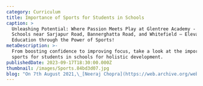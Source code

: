 ```yaml
---
category: Curriculum
title: Importance of Sports for Students in Schools
caption: >
  Unleashing Potential: Where Passion Meets Play at Glentree Academy - CBSE
  Schools near Sarjapur Road, Bannerghatta Road, and Whitefield – Elevating
  Education through the Power of Sports!
metaDescription: >-
  From boosting confidence to improving focus, take a look at the importance of
  sports for students in schools for holistic development. 
publishedDate: 2023-09-17T18:30:00.000Z
thumbnail: /images/Sports.84bd3d07.jpg
blog: "On 7th August 2021,\_[Neeraj Chopra](https://web.archive.org/web/20230208035109/https://en.wikipedia.org/wiki/Neeraj_Chopra)\_became India’s first olympian to win gold in athletics. A proud moment for a country like India that has only seven gold medals to its name, Chopra’s win came after a nine-year streak.\_\n\nIt must be noted that a diverse country like India, which has the\_[second-largest\_](https://web.archive.org/web/20230208035109/https://www.census.gov/popclock/print.php?component=counter)population globally, has only 35 Olympic medals to its name. Countries with a much smaller population have many more medals than India. For instance, Japan is a proud country to have bagged 497 medals so far.\_\n\nJust like academics, sports cannot be mastered overnight. It must be taught to kids from kindergarten. Not only is it about winning medals for the country in the Olympics, but sports and\_fitness\_have an overall impact on the child’s body and mind.\_\n\nIt is reported that more than\_[135 million](https://web.archive.org/web/20230208035109/https://pubmed.ncbi.nlm.nih.gov/30641719/#:~:text=In%20India%2C%20more%20than%20135%20million%20individuals%20were%20affected%20by%20obesity.)\_people suffer from obesity in India. This is purely due to the absence of a fitness regime. Of course, people cannot develop the habit of exercising overnight. It must come from the grassroots level.\_\n\nLike children, they need to be exposed to enjoyable activities and a learning experience that takes care of their overall\_[well-being](https://web.archive.org/web/20230208035109/https://glentreeacademy.com/nep-mental-health-and-emotional-wellbeing/), and what better than sports?\n\nHere are some of the reasons that explain the\_benefits of sports\_which will\_help students\_and children in ways that we are less aware of.\n\n### Importance of sports for students in schools\n\nSchools are regarded as the ‘second home’ of every child. They are credited with shaping young minds into responsible adults and leaders of tomorrow. One such concept that drives students towards being better citizens and national leaders is learning beyond classroom boundaries, where sports play a paramount role.\n\nWhen playing a sport, a student’s character-building traits are enhanced. Besides that, their academic performance improves, and it boosts their physical and mental health. Here are some more benefits and pointers that will help you analyze the importance of sports in schools for students.\_\n\n* Inculcates discipline\n\nSports require strategy, obedience, and discipline. When students follow the rules, guidelines and learn to obey their coach, they reach their full potential and perform with complete dedication. Sports inculcates tactical and physical discipline that drives these young children towards leading a well-balanced and disciplined life.\n\n* Improves interaction abilities\n\nWhen playing in a team, students are required to coordinate with their teammates to plan a strategy collectively. They have to learn to interact with people coming from different backgrounds and age groups.\n\nThey must always be respectful. When sports activities teach these qualities to students, they begin reflecting positively on their personal lives. Moreover, when they interact with their opponents, they have to be respectful and accept defeat without holding grudges. They learn the art of handling constructive criticism, which is very useful in real-life scenarios.\_\n\n1. Character Development Through Sports\n\n* Self-esteem and self-confidence booster\n\nYou must have witnessed teammates giving each other a high-five when one of them scores a goal, a basket, or takes a magnificent wicket. You must have also seen coaches praising their students. Such gestures have a positive impact on the child’s consciousness. He begins to feel empowered, and that boosts his self-esteem and confidence.\n\n* Promotes Emotional and Mental fitness\n\nDaily exercise and sports activities develop not just a healthy body but all a healthy mind. It creates happiness and helps the students to acquire ethics, tolerance, persistence, and respect for peers.\n\nAn active student has a more positive outlook towards life and they learn to deal with success as well as their losses.\n\n2\\. Physiological Benefits Through Sports\n\n* Reduced risk of obesity\_\n\nSports promote fitness, and fitness promotes a healthy lifestyle. The more physical activity, the better it is to keep diseases at bay. One of the significant advantages of being fit is the prevention of obesity. Obesity is directly linked to leading life-threatening triggers such as heart stroke, diabetes and high blood pressure levels.\_\n\n* Balanced body growth and development\n\nThe stress caused by physical activities and sports has a positive impact on the human body. It tightens the skin and improves and strengthens the muscles, tendons, bones and ligaments. It also increases bone density and keeps porous and fragile bones at bay.\n\n* Stabilizes blood pressure levels\n\nBlood pressure is directly related to stress levels. If your stress is not under control, it can prove to be fatal. Indulging into sports regularly will ease down a child’s insufficient cholesterol level and unhealthy fat deposits, thus cutting down the risk of developing heart diseases later in life.\n\n* Reduced risk of cancer\n\nSeveral studies and researches have shown that being physically active can cut down chances of being affected by most forms of cancer, including breast, colon and prostate cancer.\_\n\n3\\. Performance Enhancement through Sports\n\n* Academic performance\n\nPhysical activity has time and again been shown to be impactful on the cognitive abilities of students. It helps them think clearly, improves concentration skills, and refreshes their minds.\n\n* Develops Teamwork and Cooperation\n\nParticipating in any sports matches or competitions requires discipline, teamwork, and coordination. Students learn to cooperate with their teammates and develop their sportsman spirit.\n\nFinal takeaways and facts\n\nExisting evidence suggests that regular exercise and physical fitness enhance the academic performance of students and develops mental strength in them.\_\n\nBesides that, the skills required to perform academically well (such as focus and memory recall) are boosted by intense aerobic activities. Learning seems easier when students are focused and have good grasping and memory recall abilities.\_\n\nSports have an impeccable effect on a student’s overall development that includes personality and fitness. Hence, it should be a major part of the school curriculum and emphasis must be on producing confident, healthy, and mentally strong students.\_\n"
---
```


